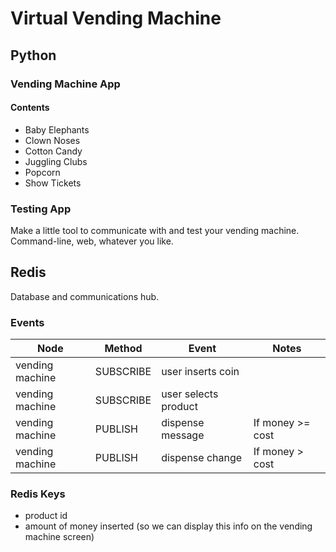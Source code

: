 Virtual Vending Machine
=======================


Python
------

### Vending Machine App

#### Contents

* Baby Elephants
* Clown Noses
* Cotton Candy
* Juggling Clubs
* Popcorn
* Show Tickets


### Testing App

Make a little tool to communicate with and test your vending machine.  Command-line, web, whatever you like.


Redis
-----

Database and communications hub.

### Events

| Node            | Method    | Event                | Notes            |
| ----            | ------    | -----                | -----            |
| vending machine | SUBSCRIBE | user inserts coin    |                  |
| vending machine | SUBSCRIBE | user selects product |                  |
| vending machine | PUBLISH   | dispense message     | If money >= cost |
| vending machine | PUBLISH   | dispense change      | If money > cost  |


### Redis Keys

* product id
* amount of money inserted (so we can display this info on the vending machine screen)


